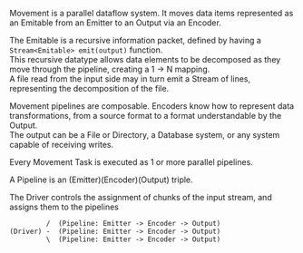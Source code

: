 Movement is a parallel dataflow system.  It moves data items represented as an Emitable from an Emitter to an Output via an Encoder.  

The Emitable is a recursive information packet, defined by having a `Stream<Emitable> emit(output)` function.  
This recursive datatype allows data elements to be decomposed as they move through the pipeline, creating a 1 -> N mapping.  
A file read from the input side may in turn emit a Stream of lines, representing the decomposition of the file.  

Movement pipelines are composable. Encoders know how to represent data transformations, from a source format to a format understandable by the Output.    
The output can be a File or Directory, a Database system, or any system capable of receiving writes.

Every Movement Task is executed as 1 or more parallel pipelines. 


A Pipeline is an (Emitter)(Encoder)(Output) triple.  

The Driver controls the assignment of chunks of the input stream, and assigns them to the pipelines 

```
         /  (Pipeline: Emitter -> Encoder -> Output)
(Driver) -  (Pipeline: Emitter -> Encoder -> Output)
         \  (Pipeline: Emitter -> Encoder -> Output) 
```

